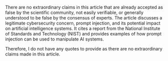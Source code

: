 There are no extraordinary claims in this article that are already accepted as false by the scientific community, not easily verifiable, or generally understood to be false by the consensus of experts. The article discusses a legitimate cybersecurity concern, prompt injection, and its potential impact on artificial intelligence systems. It cites a report from the National Institute of Standards and Technology (NIST) and provides examples of how prompt injection can be used to manipulate AI systems.

Therefore, I do not have any quotes to provide as there are no extraordinary claims made in this article.
